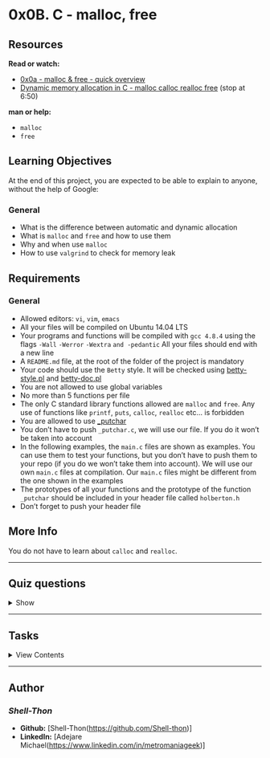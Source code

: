 # 0x0B. C - malloc, free

## Resources

**Read or watch:**

- [0x0a - malloc & free - quick overview](https://docs.google.com/presentation/d/1awucWwPvD8BU783JVqzDXeSerU7eB504M6xRKKZndAI/edit#slide=id.p)
- [Dynamic memory allocation in C - malloc calloc realloc free](https://www.youtube.com/watch?v=xDVC3wKjS64) (stop at 6:50)

**man or help:**

- `malloc`
- `free`

## Learning Objectives

At the end of this project, you are expected to be able to explain to anyone, without the help of Google:

### General

- What is the difference between automatic and dynamic allocation
- What is `malloc` and `free` and how to use them
- Why and when use `malloc`
- How to use `valgrind` to check for memory leak

## Requirements

### General

- Allowed editors: `vi`, `vim`, `emacs`
- All your files will be compiled on Ubuntu 14.04 LTS
- Your programs and functions will be compiled with `gcc 4.8.4` using the flags `-Wall` `-Werror` `-Wextra` `and -pedantic`
 All your files should end with a new line
- A `README.md` file, at the root of the folder of the project is mandatory
- Your code should use the `Betty` style. It will be checked using [betty-style.pl](https://github.com/holbertonschool/Betty/blob/master/betty-style.pl) and [betty-doc.pl](https://github.com/holbertonschool/Betty/blob/master/betty-doc.pl)
- You are not allowed to use global variables
- No more than 5 functions per file
- The only C standard library functions allowed are `malloc` and `free`. Any use of functions like `printf`, `puts`, `calloc`, `realloc` etc… is forbidden
- You are allowed to use [_putchar](https://github.com/holbertonschool/_putchar.c/blob/master/_putchar.c)
- You don’t have to push `_putchar.c`, we will use our file. If you do it won’t be taken into account
- In the following examples, the `main.c` files are shown as examples. You can use them to test your functions, but you don’t have to push them to your repo (if you do we won’t take them into account). We will use our own `main.c` files at compilation. Our `main.c` files might be different from the one shown in the examples
- The prototypes of all your functions and the prototype of the function `_putchar` should be included in your header file called `holberton.h`
- Don’t forget to push your header file

## More Info

You do not have to learn about `calloc` and `realloc`.

---

## Quiz questions

<details>
<summary>Show</summary>
  
### Question #0

What is Valgrind?

- [ ] A container service
- [x] It’s a program to validate memory allocation
- [ ] It’s a new step when I compile with `gcc`
- [ ] It’s a program to test a C program in a specific environment

### Question #1

How many bytes will this statement allocate?

`malloc(sizeof(int) * 4)`

- [ ] 4
- [ ] 8
- [x] 16
- [ ] 32

### Question #2

How many bytes will this statement allocate?

`malloc(sizeof(int) * 10)`

- [x] 40
- [ ] 32
- [ ] 10

### Question #3

How many bytes will this statement allocate?

`malloc(sizeof(unsigned int) * 2)`

- [ ] 2
- [ ] 4
- [x] 8

### Question #4

How many bytes will this statement allocate?

`malloc(sizeof(char) * 10)`

- [x] 10
- [ ] 20
- [ ] 40

### Question #5

How many bytes will this statement allocate?

`malloc(10)`

- [ ] 2
- [x] 10
- [ ] 4
- [ ] 40

### Question #6

How many bytes will this statement allocate?

`malloc((sizeof(char) * 10) + 1)`

- [ ] 1
- [ ] 10
- [ ] 21
- [ ] 20
- [x] 11

</details>

---

## Tasks

<details>
<summary>View Contents</summary>

### [0. Float like a butterfly, sting like a bee](./0-create_array.c)

Write a function that creates an array of chars, and initializes it with a specific char.

- Prototype: `char *create_array(unsigned int size, char c);`
- Returns `NULL` if size = `0`
- Returns a pointer to the array, or `NULL` if it fails
```
julien@ubuntu:~/0x0a. malloc, free$ cat 0-main.c 
#include "holberton.h"
#include <stdio.h>
#include <stdlib.h>

/**
 * simple_print_buffer - prints buffer in hexa
 * @buffer: the address of memory to print
 * @size: the size of the memory to print
 *
 * Return: Nothing.
 */
void simple_print_buffer(char *buffer, unsigned int size)
{
    unsigned int i;

    i = 0;
    while (i < size)
    {
        if (i % 10)
        {
            printf(" ");
        }
        if (!(i % 10) && i)
        {
            printf("\n");
        }
        printf("0x%02x", buffer[i]);
        i++;
    }
    printf("\n");
}

/**
 * main - check the code for Holberton School students.
 *
 * Return: Always 0.
 */
int main(void)
{
    char *buffer;

    buffer = create_array(98, 'H');
    if  (buffer == NULL)
    {
        printf("failed to allocate memory\n");
        return (1);
    }
    simple_print_buffer(buffer, 98);
    free(buffer);
    return (0);
}
julien@ubuntu:~/0x0a. malloc, free$ gcc -Wall -pedantic -Werror -Wextra 0-main.c 0-create_array.c -o a
julien@ubuntu:~/0x0a. malloc, free$ ./a 
0x48 0x48 0x48 0x48 0x48 0x48 0x48 0x48 0x48 0x48
0x48 0x48 0x48 0x48 0x48 0x48 0x48 0x48 0x48 0x48
0x48 0x48 0x48 0x48 0x48 0x48 0x48 0x48 0x48 0x48
0x48 0x48 0x48 0x48 0x48 0x48 0x48 0x48 0x48 0x48
0x48 0x48 0x48 0x48 0x48 0x48 0x48 0x48 0x48 0x48
0x48 0x48 0x48 0x48 0x48 0x48 0x48 0x48 0x48 0x48
0x48 0x48 0x48 0x48 0x48 0x48 0x48 0x48 0x48 0x48
0x48 0x48 0x48 0x48 0x48 0x48 0x48 0x48 0x48 0x48
0x48 0x48 0x48 0x48 0x48 0x48 0x48 0x48 0x48 0x48
0x48 0x48 0x48 0x48 0x48 0x48 0x48 0x48
julien@ubuntu:~/0x0a. malloc, free$ 
```

**Repo:**

* GitHub repository: `holbertonschool-low_level_programming`
* Directory: `0x0B-malloc_free`
* File: `0-create_array.c`

### [1. The woman who has no imagination has no wings](./1-strdup.c)

Write a function that returns a pointer to a newly allocated space in memory, which contains a copy of the string given as a parameter.

- Prototype: `char *_strdup(char *str);`
- The `_strdup()` function returns a pointer to a new string which is a duplicate of the string `str`. Memory for the new string is - obtained with `malloc`, and can be freed with `free`.
- Returns `NULL` if str = NULL
- On success, the `_strdup` function returns a pointer to the duplicated string. It returns `NULL` if insufficient memory was available

FYI: The standard library provides a similar function: `strdup`. Run `man strdup` to learn more.
```
julien@ubuntu:~/0x0a. malloc, free$ cat 1-main.c
#include "holberton.h"
#include <stdio.h>
#include <stdlib.h>

/**
 * main - check the code for Holberton School students.
 *
 * Return: Always 0.
 */
int main(void)
{
    char *s;

    s = _strdup("Holberton");
    if (s == NULL)
    {
        printf("failed to allocate memory\n");
        return (1);
    }
    printf("%s\n", s);
    free(s);
    return (0);
}
julien@ubuntu:~/0x0a. malloc, free$ gcc -Wall -pedantic -Werror -Wextra 1-main.c 1-strdup.c -o s
julien@ubuntu:~/0x0a. malloc, free$ ./s 
Holberton
julien@ubuntu:~/0x0a. malloc, free$ 
```

**Repo:**

* GitHub repository: `holbertonschool-low_level_programming`
* Directory: `0x0B-malloc_free`
* File: `1-strdup.c`

### [2. He who is not courageous enough to take risks will accomplish nothing in life](./2-str_concat.c)

Write a function that concatenates two strings.

- Prototype: `char *str_concat(char *s1, char *s2);`
- The returned pointer should point to a newly allocated space in memory which contains the contents of `s1`, followed by the contents of `s2`, and null terminated
- if `NULL` is passed, treat it as an empty string
- The function should return `NULL` on failure
```
julien@ubuntu:~/0x0a. malloc, free$ cat 2-main.c
#include "holberton.h"
#include <stdio.h>
#include <stdlib.h>

/**
 * main - check the code for Holberton School students.
 *
 * Return: Always 0.
 */
int main(void)
{
    char *s;

    s = str_concat("Betty ", "Holberton");
    if (s == NULL)
    {
        printf("failed\n");
        return (1);
    }
    printf("%s\n", s);
    free(s);
    return (0);
}
julien@ubuntu:~/0x0a. malloc, free$ gcc -Wall -pedantic -Werror -Wextra 2-main.c 2-str_concat.c -o c
julien@ubuntu:~/c/curriculum_by_julien/holbertonschool-low_level_programming/0x0a. malloc, free$ ./c | cat -e
Betty Holberton$
julien@ubuntu:~/c/curriculum_by_julien/holbertonschool-low_level_programming/0x0a. malloc, free$ 
```

**Repo:**

* GitHub repository: `holbertonschool-low_level_programming`
* Directory: `0x0B-malloc_free`
* File: `2-str_concat.c`

### [3. If you even dream of beating me you'd better wake up and apologize](./3-alloc_grid.c)

Write a function that returns a pointer to a 2 dimensional array of integers.

- Prototype: `int **alloc_grid(int width, int height);`
- Each element of the grid should be initialized to `0`
- The function should return `NULL` on failure
- If `width` or `height` is `0` or negative, return `NULL`
```
julien@ubuntu:~/0x0a. malloc, free$ cat 3-main.c
#include "holberton.h"
#include <stdio.h>
#include <stdlib.h>

/**
 * print_grid - prints a grid of integers
 * @grid: the address of the two dimensional grid
 * @width: width of the grid
 * @height: height of the grid
 *
 * Return: Nothing.
 */
void print_grid(int **grid, int width, int height)
{
    int w;
    int h;

    h = 0;
    while (h < height)
    {
        w = 0;
        while (w < width)
        {
            printf("%d ", grid[h][w]);
            w++;
        }
        printf("\n");
        h++;
    }   
}

/**
 * main - check the code for Holberton School students.
 *
 * Return: Always 0.
 */
int main(void)
{
    int **grid;

    grid = alloc_grid(6, 4);
    if (grid == NULL)
    {
        return (1);
    }
    print_grid(grid, 6, 4);
    printf("\n");
    grid[0][3] = 98;
    grid[3][4] = 402;
    print_grid(grid, 6, 4);
    return (0);
}
julien@ubuntu:~/0x0a. malloc, free$ gcc -Wall -pedantic -Werror -Wextra 3-main.c 3-alloc_grid.c -o g
julien@ubuntu:~/0x0a. malloc, free$ ./g
0 0 0 0 0 0 
0 0 0 0 0 0 
0 0 0 0 0 0 
0 0 0 0 0 0 

0 0 0 98 0 0 
0 0 0 0 0 0 
0 0 0 0 0 0 
0 0 0 0 402 0 
julien@ubuntu:~/0x0a. malloc, free$
```

**Repo:**

* GitHub repository: `holbertonschool-low_level_programming`
* Directory: `0x0B-malloc_free`
* File: `3-alloc_grid.c`

### [4. It's not bragging if you can back it up](./4-free_grid.c)

Write a function that frees a 2 dimensional grid previously created by your `alloc_grid` function.

- Prototype: `void free_grid(int **grid, int height);`
- Note that we will compile with your `alloc_grid.c` file. Make sure it compiles.
```
julien@ubuntu:~/0x0a. malloc, free$ cat 4-main.c
#include "holberton.h"
#include <stdio.h>
#include <stdlib.h>

/**
 * print_grid - prints a grid of integers
 * @grid: the address of the two dimensional grid
 * @width: width of the grid
 * @height: height of the grid
 *
 * Return: Nothing.
 */
void print_grid(int **grid, int width, int height)
{
    int w;
    int h;

    h = 0;
    while (h < height)
    {
        w = 0;
        while (w < width)
        {
            printf("%d ", grid[h][w]);
            w++;
        }
        printf("\n");
        h++;
    }   
}

/**
 * main - check the code for Holberton School students.
 *
 * Return: Always 0.
 */
int main(void)
{
    int **grid;

    grid = alloc_grid(6, 4);
    if (grid == NULL)
    {
        return (1);
    }
    print_grid(grid, 6, 4);
    printf("\n");
    grid[0][3] = 98;
    grid[3][4] = 402;
    print_grid(grid, 6, 4);
    free_grid(grid, 4);
    return (0);
}
julien@ubuntu:~/0x0a. malloc, free$ gcc -Wall -pedantic -Werror -Wextra 4-main.c 3-alloc_grid.c 4-free_grid.c -o f
julien@ubuntu:~/0x0a. malloc, free$ valgrind ./f
==5013== Memcheck, a memory error detector
==5013== Copyright (C) 2002-2015, and GNU GPL'd, by Julian Seward et al.
==5013== Using Valgrind-3.11.0 and LibVEX; rerun with -h for copyright info
==5013== Command: ./f
==5013== 
0 0 0 0 0 0 
0 0 0 0 0 0 
0 0 0 0 0 0 
0 0 0 0 0 0 

0 0 0 98 0 0 
0 0 0 0 0 0 
0 0 0 0 0 0 
0 0 0 0 402 0 
==5013== 
==5013== HEAP SUMMARY:
==5013==     in use at exit: 0 bytes in 0 blocks
==5013==   total heap usage: 6 allocs, 6 frees, 1,248 bytes allocated
==5013== 
==5013== All heap blocks were freed -- no leaks are possible
==5013== 
==5013== For counts of detected and suppressed errors, rerun with: -v
==5013== ERROR SUMMARY: 0 errors from 0 contexts (suppressed: 0 from 0)
julien@ubuntu:~/0x0a. malloc, free$ 
```

**Repo:**

* GitHub repository: `holbertonschool-low_level_programming`
* Directory: `0x0B-malloc_free`
* File: `4-free_grid.c`

### [5. It isn't the mountains ahead to climb that wear you out; it's the pebble in your shoe](./100-argstostr.c)

Write a function that concatenates all the arguments of your program.

- Prototype: `char *argstostr(int ac, char **av);`
- Returns `NULL` if `ac == 0` or `av == NULL`
- Returns a pointer to a new string, or `NULL` if it fails
- Each argument should be followed by a `\n` in the new string
```
julien@ubuntu:~/0x0a. malloc, free$ cat 100-main.c
#include "holberton.h"
#include <stdio.h>
#include <stdlib.h>

/**
 * main - check the code for Holberton School students.
 *
 * Return: Always 0.
 */
int main(int ac, char *av[])
{
    char *s;

    s = argstostr(ac, av);
    if (s == NULL)
    {
        return (1);
    }
    printf("%s", s);
    free(s);
    return (0);
}
julien@ubuntu:~/0x0a. malloc, free$ gcc -Wall -pedantic -Werror -Wextra 100-main.c 100-argstostr.c -o args
julien@ubuntu:~/0x0a. malloc, free$ ./args I will "show you" how great I am
./args
I
will
show you
how
great
I
am
julien@ubuntu:~/0x0a. malloc, free$
```

**Repo:**

* GitHub repository: `holbertonschool-low_level_programming`
* Directory: `0x0B-malloc_free`
* File: `100-argstostr.c`

### 6. I will show you how great I am #advanced

Write a function that splits a string into words.

- Prototype: `char **strtow(char *str);`
- The function returns a pointer to an array of strings (words)
- Each element of this array should contain a single word, null-terminated
- The last element of the returned array should be `NULL`
- Words are separated by spaces
- Returns `NULL` if `str == NULL` or `str == ""`
- If your function fails, it should return `NULL`
```
julien@ubuntu:~/0x0a. malloc, free$ cat 101-main.c
#include "holberton.h"
#include <stdio.h>
#include <stdlib.h>

/**
 * print_tab - Prints an array of string
 * @tab: The array to print
 *
 * Return: nothing
 */
void print_tab(char **tab)
{
    int i;

    for (i = 0; tab[i] != NULL; ++i)
    {
        printf("%s\n", tab[i]);
    }
}

/**
 * main - check the code for Holberton School students.
 *
 * Return: 1 if an error occurred, 0 otherwise
 */
int main(void)
{
    char **tab;

    tab = strtow("      Holberton School         #cisfun      ");
    if (tab == NULL)
    {
        printf("Failed\n");
        return (1);
    }
    print_tab(tab);
    return (0);
}
julien@ubuntu:~/0x0a. malloc, free$ gcc -Wall -pedantic -Werror -Wextra 101-main.c 101-strtow.c -o strtow
julien@ubuntu:~/0x0a. malloc, free$ ./strtow | cat -e
Holberton$
School$
#cisfun$
julien@ubuntu:~/0x0a. malloc, free$
```

**Repo:**

* GitHub repository: `holbertonschool-low_level_programming`
* Directory: `0x0B-malloc_free`
* File: `101-strtow.c`

</details>

---

## Author
### _Shell-Thon_

- **Github:** [Shell-Thon(https://github.com/Shell-thon)]
- **LinkedIn:** [Adejare Michael(https://www.linkedin.com/in/metromaniageek)]
